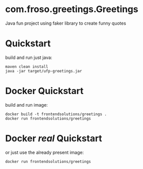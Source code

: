 # com.froso.greetings.Greetings

Java fun project using faker library to create funny quotes

# Quickstart

build and run just java:

    maven clean install
    java -jar target/ufp-greetings.jar
    
# Docker Quickstart

build and run image:

    docker build -t frontendsolutions/greetings .
    docker run frontendsolutions/greetings
    
# Docker *real* Quickstart

or just use the already present image:

    docker run frontendsolutions/greetings
    